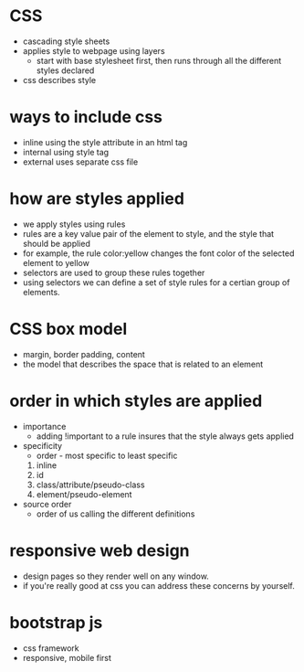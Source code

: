 # CSS
- cascading style sheets
- applies style to webpage using layers
    - start with base stylesheet first, then runs through all the different styles declared
- css describes style

# ways to include css
- inline using the style attribute in an html tag
- internal using style tag
- external uses separate css file

# how are styles applied
- we apply styles using rules
- rules are a key value pair of the element to style, and the style that should be applied
- for example, the rule color:yellow changes the font color of the selected element to yellow
- selectors are used to group these rules together
- using selectors we can define a set of style rules for a certian group of elements.

# CSS box model
- margin, border padding, content
- the model that describes the space that is related to an element

# order in which styles are applied
- importance
    - adding !important to a rule insures that the style always gets applied
- specificity
    - order - most specific to least specific
    1. inline
    1. id
    1. class/attribute/pseudo-class
    1. element/pseudo-element
- source order
    - order of us calling the different definitions

# responsive web design
- design pages so they render well on any window.
- if you're really good at css you can address these concerns by yourself.

# bootstrap js
- css framework
- responsive, mobile first